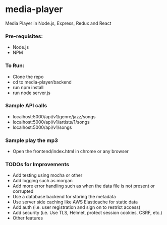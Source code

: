 # media-player
Media Player in Node.js, Express, Redux and React

### Pre-requisites:
* Node.js
* NPM

### To Run:
* Clone the repo
* cd to media-player/backend
* run npm install
* run node server.js

### Sample API calls
* localhost:5000/api/v1/genre/jazz/songs
* localhost:5000/api/v1/artists/1/songs
* localhost:5000/api/v1/songs

### Sample play the mp3
* Open the frontend/index.html in chrome or any browser

### TODOs for Improvements
* Add testing using mocha or other
* Add logging such as morgan
* Add more error handling such as when the data file is not present or corrupted
* Use a database backend for storing the metadata
* Use server side caching like AWS Elasticache for static data
* Add auth (i.e. user registration and sign on to restrict access)
* Add security (i.e. Use TLS, Helmet, protect session cookies, CSRF, etc.)
* Other features
